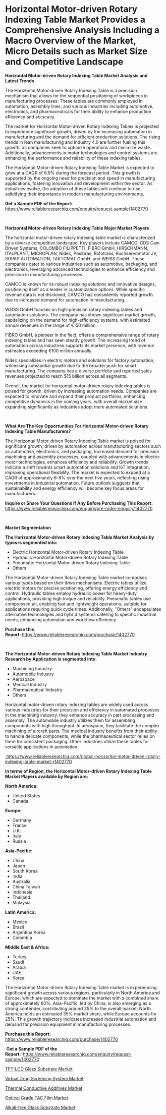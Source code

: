 <p><h1>Horizontal Motor-driven Rotary Indexing Table Market Provides a Comprehensive Analysis Including a Macro Overview of the Market, Micro Details such as Market Size and Competitive Landscape</h1></p><p><strong>Horizontal Motor-driven Rotary Indexing Table Market Analysis and Latest Trends</strong></p>
<p><p>The Horizontal Motor-driven Rotary Indexing Table is a precision mechanism that allows for the sequential positioning of workpieces in manufacturing processes. These tables are commonly employed in automation, assembly lines, and various industries including automotive, electronics, and pharmaceuticals for their ability to enhance production efficiency and accuracy.</p><p>The market for Horizontal Motor-driven Rotary Indexing Tables is projected to experience significant growth, driven by the increasing automation in manufacturing and the demand for efficient production solutions. The rising trends in lean manufacturing and Industry 4.0 are further fueling this growth, as companies seek to optimize operations and minimize waste. Additionally, advancements in motor technologies and control systems are enhancing the performance and reliability of these indexing tables.</p><p>The Horizontal Motor-driven Rotary Indexing Table Market is expected to grow at a CAGR of 6.9% during the forecast period. This growth is supported by the ongoing need for precision and speed in manufacturing applications, fostering innovation and development within the sector. As industries evolve, the adoption of these tables will continue to rise, solidifying their importance in modern manufacturing environments.</p></p>
<p><strong>Get a Sample PDF of the Report:&nbsp;</strong> <a href="https://www.reliableresearchiq.com/enquiry/request-sample/1402770?utm_campaign=1896&utm_medium=2&utm_source=Github&utm_content=ia&utm_term=12012025&utm_id=horizontal-motor-driven-rotary-indexing-table">https://www.reliableresearchiq.com/enquiry/request-sample/1402770</a></p>
<p>&nbsp;</p>
<p><strong>Horizontal Motor-driven Rotary Indexing Table Major Market Players</strong></p>
<p><p>The horizontal motor-driven rotary indexing table market is characterized by a diverse competitive landscape. Key players include CAMCO, CDS Cam Driven Systems, COLOMBO FILIPPETTI, FIBRO GmbH, HIRSCHMANN, ITALPLANT, MICROPLAN, Nidec, Posibras, Rototrans, Ruchservomotor JV, SOPAP AUTOMATION, TAKTOMAT GmbH, and WEISS GmbH. These companies cater to various industries such as automotive, packaging, and electronics, leveraging advanced technologies to enhance efficiency and precision in manufacturing processes.</p><p>CAMCO is known for its robust indexing solutions and innovative designs, positioning itself as a leader in customization options. While specific revenue data is not disclosed, CAMCO has consistently reported growth due to increased demand for automation in manufacturing.</p><p>WEISS GmbH focuses on high-precision rotary indexing tables and automation solutions. The company has shown significant market growth, capitalizing on the demand for high-efficiency systems, with estimated annual revenues in the range of €150 million.</p><p>FIBRO GmbH, a pioneer in the field, offers a comprehensive range of rotary indexing tables and has seen steady growth. The increasing trend of automation across industries supports its market presence, with revenue estimates exceeding €100 million annually.</p><p>Nidec specializes in electric motors and solutions for factory automation, witnessing substantial growth due to the broader push for smart manufacturing. The company has a diverse portfolio and reported sales revenues projected to reach $15 billion across all segments.</p><p>Overall, the market for horizontal motor-driven rotary indexing tables is poised for growth, driven by increasing automation needs. Companies are expected to innovate and expand their product portfolios, enhancing competitive dynamics in the coming years, with overall market size expanding significantly as industries adopt more automated solutions.</p></p>
<p>&nbsp;</p>
<p><strong>What Are The Key Opportunities For Horizontal Motor-driven Rotary Indexing Table Manufacturers?</strong></p>
<p><p>The Horizontal Motor-driven Rotary Indexing Table market is poised for significant growth, driven by automation across manufacturing sectors such as automotive, electronics, and packaging. Increased demand for precision machining and assembly processes, coupled with advancements in electric motor technologies, enhances efficiency and reliability. Growth trends indicate a shift towards smart automation solutions and IoT integration, improving operational flexibility. The market is expected to expand at a CAGR of approximately 6-8% over the next five years, reflecting rising investments in industrial automation. Future outlook suggests that sustainability and energy efficiency will become key focus areas for manufacturers.</p></p>
<p><strong>Inquire or Share Your Questions If Any Before Purchasing This Report:</strong> <a href="https://www.reliableresearchiq.com/enquiry/pre-order-enquiry/1402770?utm_campaign=1896&utm_medium=2&utm_source=Github&utm_content=ia&utm_term=12012025&utm_id=horizontal-motor-driven-rotary-indexing-table">https://www.reliableresearchiq.com/enquiry/pre-order-enquiry/1402770</a></p>
<p>&nbsp;</p>
<p><strong>Market Segmentation</strong></p>
<p><strong>The Horizontal Motor-driven Rotary Indexing Table Market Analysis by types is segmented into:</strong></p>
<p><ul><li>Electric Horizontal Motor-driven Rotary Indexing Table</li><li>Hydraulic Horizontal Motor-driven Rotary Indexing Table</li><li>Pneumatic Horizontal Motor-driven Rotary Indexing Table</li><li>Others</li></ul></p>
<p><p>The Horizontal Motor-driven Rotary Indexing Table market comprises various types based on their drive mechanisms. Electric tables utilize electric motors for precise positioning, offering energy efficiency and control. Hydraulic tables employ hydraulic power for heavy-duty applications, providing high torque and reliability. Pneumatic tables use compressed air, enabling fast and lightweight operations, suitable for applications requiring quick cycle times. Additionally, "Others" encapsulates alternative technologies and hybrid systems catering to specific industrial needs, enhancing automation and workflow efficiency.</p></p>
<p><strong>Purchase this Report:&nbsp;</strong><a href="https://www.reliableresearchiq.com/purchase/1402770?utm_campaign=1896&utm_medium=2&utm_source=Github&utm_content=ia&utm_term=12012025&utm_id=horizontal-motor-driven-rotary-indexing-table">https://www.reliableresearchiq.com/purchase/1402770</a></p>
<p>&nbsp;</p>
<p><strong>The Horizontal Motor-driven Rotary Indexing Table Market Industry Research by Application is segmented into:</strong></p>
<p><ul><li>Machining Industry</li><li>Automobile Industry</li><li>Aerospace</li><li>Medical Industry</li><li>Pharmaceutical Industry</li><li>Others</li></ul></p>
<p><p>Horizontal motor-driven rotary indexing tables are widely used across various industries for their precision and efficiency in automated processes. In the machining industry, they enhance accuracy in part processing and assembly. The automobile industry utilizes them for assembling components with high throughput. In aerospace, they facilitate the complex machining of aircraft parts. The medical industry benefits from their ability to handle delicate components, while the pharmaceutical sector relies on them for consistent packaging. Other industries utilize these tables for versatile applications in automation.</p></p>
<p><a href="https://www.reliableresearchiq.com/global-horizontal-motor-driven-rotary-indexing-table-market-r1402770?utm_campaign=1896&utm_medium=2&utm_source=Github&utm_content=ia&utm_term=12012025&utm_id=horizontal-motor-driven-rotary-indexing-table">&nbsp;https://www.reliableresearchiq.com/global-horizontal-motor-driven-rotary-indexing-table-market-r1402770</a></p>
<p><strong>In terms of Region, the Horizontal Motor-driven Rotary Indexing Table Market Players available by Region are:</strong></p>
<p>
    <p> <strong> North America: </strong>
        <ul>
            <li>United States</li>
            <li>Canada</li>
        </ul>
        </p> 
    <p> <strong> Europe: </strong>
        <ul>
            <li>Germany</li>
            <li>France</li>
            <li>U.K.</li>
            <li>Italy</li>
            <li>Russia</li>
        </ul>
        </p> 
    <p> <strong> Asia-Pacific: </strong>
        <ul>
            <li>China</li>
            <li>Japan</li>
            <li>South Korea</li>
            <li>India</li>
            <li>Australia</li>
            <li>China Taiwan</li>
            <li>Indonesia</li>
            <li>Thailand</li>
            <li>Malaysia</li>
        </ul>
        </p> 
    <p> <strong> Latin America: </strong>
        <ul>
            <li>Mexico</li>
            <li>Brazil</li>
            <li>Argentina Korea</li>
            <li>Colombia</li>
        </ul>
        </p> 
    <p> <strong> Middle East & Africa: </strong>
        <ul>
            <li>Turkey</li>
            <li>Saudi</li>
            <li>Arabia</li>
            <li>UAE</li>
            <li>Korea</li>
        </ul>
    </p>
    </p>
<p><p>The Horizontal Motor-driven Rotary Indexing Table market is experiencing significant growth across various regions, particularly in North America and Europe, which are expected to dominate the market with a combined share of approximately 60%. Asia-Pacific, led by China, is also emerging as a strong contender, contributing around 25% to the overall market. North America holds an estimated 35% market share, while Europe accounts for 25%. This growth trajectory indicates increased industrial automation and demand for precision equipment in manufacturing processes.</p></p>
<p><strong>Purchase this Report: </strong><a href="https://www.reliableresearchiq.com/purchase/1402770?utm_campaign=1896&utm_medium=2&utm_source=Github&utm_content=ia&utm_term=12012025&utm_id=horizontal-motor-driven-rotary-indexing-table">https://www.reliableresearchiq.com/purchase/1402770</a></p>
<p>&nbsp;<strong>Get a Sample PDF of the Report:&nbsp;&nbsp;</strong><a href="https://www.reliableresearchiq.com/enquiry/request-sample/1402770?utm_campaign=1896&utm_medium=2&utm_source=Github&utm_content=ia&utm_term=12012025&utm_id=horizontal-motor-driven-rotary-indexing-table">https://www.reliableresearchiq.com/enquiry/request-sample/1402770</a></p>
<p><strong></strong></p>
<p><p><a href="https://www.linkedin.com/pulse/tft-lcd-glass-substrate-market-analysis-industry-trends-cagr-e8acf?utm_campaign=1896&utm_medium=2&utm_source=Github&utm_content=ia&utm_term=12012025&utm_id=horizontal-motor-driven-rotary-indexing-table">TFT-LCD Glass Substrate Market</a></p><p><a href="https://www.linkedin.com/pulse/virtual-drug-screening-system-market-growth-outlook-projected-fsntf?utm_campaign=1896&utm_medium=2&utm_source=Github&utm_content=ia&utm_term=12012025&utm_id=horizontal-motor-driven-rotary-indexing-table">Virtual Drug Screening System Market</a></p><p><a href="https://www.linkedin.com/pulse/scope-trends-thermal-conductive-additives-market-latest-dynamics-xtzjf?utm_campaign=1896&utm_medium=2&utm_source=Github&utm_content=ia&utm_term=12012025&utm_id=horizontal-motor-driven-rotary-indexing-table">Thermal Conductive Additives Market</a></p><p><a href="https://www.linkedin.com/pulse/why-optical-grade-tac-film-market-thriving-56-cagr-through-2032-f40zf?utm_campaign=1896&utm_medium=2&utm_source=Github&utm_content=ia&utm_term=12012025&utm_id=horizontal-motor-driven-rotary-indexing-table">Optical Grade TAC Film Market</a></p><p><a href="https://www.linkedin.com/pulse/alkali-free-glass-substrate-market-analysis-report-2025-2032-55xlf?utm_campaign=1896&utm_medium=2&utm_source=Github&utm_content=ia&utm_term=12012025&utm_id=horizontal-motor-driven-rotary-indexing-table">Alkali-free Glass Substrate Market</a></p></p>